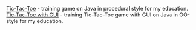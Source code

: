 [Tic-Tac-Toe](https://github.com/dimio/Course-Java-GB/tree/master/src/Theme03) - training game on Java in procedural style for my education.
[Tic-Tac-Toe with GUI](https://github.com/dimio/Course-Java-GB/tree/master/src/TicTacToe)  - training Tic-Tac-Toe game with GUI on Java in OO-style for my education.